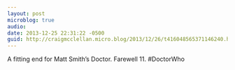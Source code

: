 ```yaml
---
layout: post
microblog: true
audio: 
date: 2013-12-25 22:31:22 -0500
guid: http://craigmcclellan.micro.blog/2013/12/26/t416048565371146240.html
---
```

A fitting end for Matt Smith’s Doctor. Farewell 11. #DoctorWho
